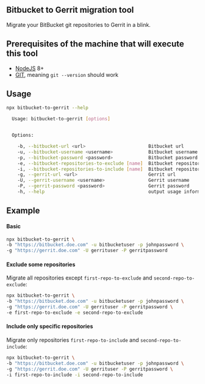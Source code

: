 ## Bitbucket to Gerrit migration tool

Migrate your BitBucket git repositories to Gerrit in a blink.

## Prerequisites of the machine that will execute this tool

- [NodeJS](https://nodejs.org/en/) 8+
- [GIT](https://git-scm.com/), meaning `git --version` should work 

## Usage

```bash
npx bitbucket-to-gerrit --help
```

```bash
  Usage: bitbucket-to-gerrit [options]


  Options:

    -b, --bitbucket-url <url>                       Bitbucket url
    -u, --bitbucket-username <username>             Bitbucket username
    -p, --bitbucket-password <password>             Bitbucket password
    -e, --bitbucket-repositories-to-exclude [name]  Bitbucket repositories to exclude
    -i, --bitbucket-repositories-to-include [name]  Bitbucket repositories to include
    -g, --gerrit-url <url>                          Gerrit url
    -U, --gerrit-username <username>                Gerrit username
    -P, --gerrit-password <password>                Gerrit password
    -h, --help                                      output usage information
 ```
 
## Example

#### Basic

```bash
npx bitbucket-to-gerrit \
-b "https://bitbucket.doe.com" -u bitbucketuser -p johnpassword \
-g "https://gerrit.doe.com" -U gerrituser -P gerritpassword
```

#### Exclude some repositories

Migrate all repositories except `first-repo-to-exclude` and `second-repo-to-exclude`:

```bash
npx bitbucket-to-gerrit \
-b "https://bitbucket.doe.com" -u bitbucketuser -p johnpassword \
-g "https://gerrit.doe.com" -U gerrituser -P gerritpassword \
-e first-repo-to-exclude -e second-repo-to-exclude
```

#### Include only specific repositories

Migrate only repositories `first-repo-to-include` and `second-repo-to-include`:

```bash
npx bitbucket-to-gerrit \
-b "https://bitbucket.doe.com" -u bitbucketuser -p johnpassword \
-g "https://gerrit.doe.com" -U gerrituser -P gerritpassword \
-i first-repo-to-include -i second-repo-to-include
```